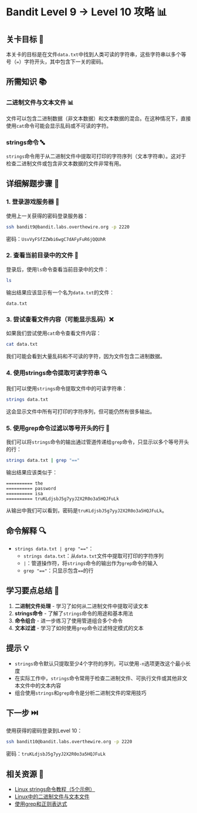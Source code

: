 # Bandit Level 9 → Level 10 攻略 📊

## 关卡目标 🎯

本关卡的目标是在文件`data.txt`中找到人类可读的字符串，这些字符串以多个等号（`=`）字符开头，其中包含下一关的密码。

## 所需知识 📚

### 二进制文件与文本文件 📊

文件可以包含二进制数据（非文本数据）和文本数据的混合。在这种情况下，直接使用`cat`命令可能会显示乱码或不可读的字符。

### strings命令 🔤

`strings`命令用于从二进制文件中提取可打印的字符序列（文本字符串）。这对于检查二进制文件或包含非文本数据的文件非常有用。

## 详细解题步骤 📝

### 1. 登录游戏服务器 🔐

使用上一关获得的密码登录服务器：

```bash
ssh bandit9@bandit.labs.overthewire.org -p 2220
```

密码：`UsvVyFSfZZWbi6wgC7dAFyFuR6jQQUhR`

### 2. 查看当前目录中的文件 👀

登录后，使用`ls`命令查看当前目录中的文件：

```bash
ls
```

输出结果应该显示有一个名为`data.txt`的文件：

```
data.txt
```

### 3. 尝试查看文件内容（可能显示乱码）❌

如果我们尝试使用`cat`命令查看文件内容：

```bash
cat data.txt
```

我们可能会看到大量乱码和不可读的字符，因为文件包含二进制数据。

### 4. 使用strings命令提取可读字符串 🔍

我们可以使用`strings`命令提取文件中的可读字符串：

```bash
strings data.txt
```

这会显示文件中所有可打印的字符序列，但可能仍然有很多输出。

### 5. 使用grep命令过滤以等号开头的行 🔎

我们可以将`strings`命令的输出通过管道传递给`grep`命令，只显示以多个等号开头的行：

```bash
strings data.txt | grep "=="
```

输出结果应该类似于：

```
========== the
========== password
========== isa
========== truKLdjsbJ5g7yyJ2X2R0o3a5HQJFuLk
```

从输出中我们可以看到，密码是`truKLdjsbJ5g7yyJ2X2R0o3a5HQJFuLk`。

## 命令解释 🔍

- `strings data.txt | grep "=="`：
  - `strings data.txt`：从`data.txt`文件中提取可打印的字符序列
  - `|`：管道操作符，将`strings`命令的输出作为`grep`命令的输入
  - `grep "=="`：只显示包含`==`的行

## 学习要点总结 📌

1. **二进制文件处理** - 学习了如何从二进制文件中提取可读文本
2. **strings命令** - 了解了`strings`命令的用途和基本用法
3. **命令组合** - 进一步练习了使用管道组合多个命令
4. **文本过滤** - 学习了如何使用`grep`命令过滤特定模式的文本

## 提示 💡

- `strings`命令默认只提取至少4个字符的序列，可以使用`-n`选项更改这个最小长度
- 在实际工作中，`strings`命令常用于检查二进制文件、可执行文件或其他非文本文件中的文本内容
- 组合使用`strings`和`grep`命令是分析二进制文件的常用技巧

## 下一步 ⏭️

使用获得的密码登录到Level 10：

```bash
ssh bandit10@bandit.labs.overthewire.org -p 2220
```

密码：`truKLdjsbJ5g7yyJ2X2R0o3a5HQJFuLk`

## 相关资源 🔗

- [Linux strings命令教程（5个示例）](https://www.howtoforge.com/linux-strings-command/)
- [Linux中的二进制文件与文本文件](https://www.geeksforgeeks.org/difference-between-binary-and-text-files/)
- [使用grep和正则表达式](https://www.digitalocean.com/community/tutorials/using-grep-regular-expressions-to-search-for-text-patterns-in-linux)
